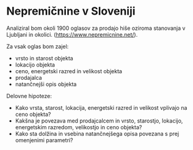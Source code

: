 # Nepremičnine v Sloveniji

Analiziral bom okoli 1900 oglasov za prodajo hiše oziroma stanovanja v Ljubljani in okolici.
(https://www.nepremicnine.net/).

Za vsak oglas bom zajel:
* vrsto in starost objekta
* lokacijo objekta
* ceno, energetski razred in velikost objekta
* prodajalca
* natančnejši opis objekta

Delovne hipoteze:
* Kako vrsta, starost, lokacija, energetski razred in velikost vplivajo na ceno objekta?
* Kakšna je povezava med prodajcalcem in vrsto, starostjo, lokacijo, energetskim razredom, velikostjo in ceno objekta?
* Kako sta dolžina in vsebina natančnejšega opisa povezana s prej omenjenimi parametri?
